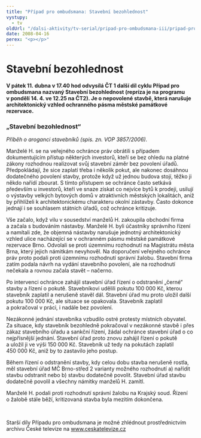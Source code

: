 ```yaml
---
title: "Případ pro ombudsmana: Stavební bezohlednost"
vystupy:
  - tv
oldUrl: "/dalsi-aktivity/tv-serial/pripad-pro-ombudsmana-iii/pripad-pro-ombudsmana-stavebni-bezohlednost/"
date: 2008-04-16
perex: "<p></p>"
---
```


<!-- imported from the old website -->

<h1 class="Nadpis1">Stavební bezohlednost</h1><p class="Normln-web"><span style="FONT-WEIGHT: bold">V pátek 11. dubna v 17.40 hod odvysílá ČT 1 další díl cyklu Případ pro ombudsmana nazvaný Stavební bezohlednost </span><span style="FONT-WEIGHT: bold">(repríza </span><span style="FONT-WEIGHT: bold">je na programu </span><span style="FONT-WEIGHT: bold">v pondělí </span><span style="FONT-WEIGHT: bold">14</span><span style="FONT-WEIGHT: bold">. </span><span style="FONT-WEIGHT: bold">4</span><span style="FONT-WEIGHT: bold">. ve 12.25 na ČT2)</span><span style="FONT-WEIGHT: bold">. J</span><span style="FONT-WEIGHT: bold">e o </span><span style="FONT-WEIGHT: bold">nepovolené stavbě, která narušuje architektonický vzhled ochranného pásma městské památkové rezervace. </span></p><h3 class="Nadpis2">„Stavební bezohlednost“</h3><p class="Normln-web"><span style="FONT-STYLE: italic">Příběh</span><span style="FONT-STYLE: italic"> o </span><span style="FONT-STYLE: italic">aroganci stavebníků</span><span style="FONT-STYLE: italic"> (spis. zn. VOP </span><span style="FONT-STYLE: italic">3857</span><span style="FONT-STYLE: italic">/200</span><span style="FONT-STYLE: italic">6</span><span style="FONT-STYLE: italic">). </span></p><p class="Normln-web">Manželé H. se na veřejného ochránce práv obrátili s případem dokumentujícím přístup některých investorů, kteří se bez ohledu na platné zákony rozhodnou realizovat svůj stavební záměr bez povolení úřadů. Předpokládají, že sice zaplatí třeba i několik pokut, ale nakonec dosáhnou dodatečného povolení stavby, protože když už jednou budova stojí, těžko ji někdo nařídí zbourat. S tímto přístupem se ochránce často setkává především u investorů, kteří ve snaze získat co nejvíce bytů k prodeji, usilují o výstavby velkých bytových domů v atraktivních městských lokalitách, aniž by přihlíželi k architektonickému charakteru okolní zástavby. Často dokonce jednají i se souhlasem státních úřadů, což ochránce kritizuje.</p><p class="Normln-web">Vše začalo, když vilu v sousedství manželů H. zakoupila obchodní firma a začala s budováním nástavby. Manželé H. byli účastníky správního řízení a namítali zde, že objemná nástavby narušuje jednotný architektonický vzhled ulice nacházející se v ochranném pásmu městské památkové rezervace Brno. Odvolali se proti územnímu rozhodnutí na Magistrátu města Brna, který jejich námitkám nevyhověl. Na doporučení veřejného ochránce práv proto podali proti územnímu rozhodnutí správní žalobu. Stavební firma zatím podala návrh na vydání stavebního povolení, ale na rozhodnutí nečekala a rovnou začala stavět – načerno.</p><p class="Normln-web">Po intervenci ochránce zahájil stavební úřad řízení o odstranění „černé“ stavby a řízení o pokutě. Stavebníkovi udělili pokutu 100 000 Kč, kterou stavebník zaplatil a nerušeně stavěl dál. Stavební úřad mu proto uložil další pokutu 100 000 Kč, ale situace se opakovala. Stavebník zaplatil a pokračoval v práci, i nadále bez povolení.</p><p class="Normln-web">Nezákonné jednání stavebníka vzbudilo ostré protesty místních obyvatel. Za situace, kdy stavebník bezohledně pokračoval v nezákonné stavbě i přes zákaz stavebního úřadu a sankční řízení, žádal ochránce stavební úřad o co nejpřísnější jednání. Stavební úřad proto znovu zahájil řízení o pokutě a uložil ji ve výši 150 000 Kč. Stavebník už tedy na pokutách zaplatil 450 000 Kč, aniž by to zastavilo jeho postup.</p><p class="Normln-web">Během řízení o odstranění stavby, kdy celou dobu stavba nerušeně rostla, měl stavební úřad MČ Brno-střed 2 varianty možného rozhodnutí a) nařídit stavbu odstranit nebo b) stavbu dodatečně povolit. Stavební úřad stavbu dodatečně povolil a všechny námitky manželů H. zamítl.</p><p class="Normln-web">Manželé H. podali proti rozhodnutí správní žalobu na Krajský soud. Řízení o žalobě stále běží, kritizovaná stavba byla mezitím dokončena.</p><p class="Normln-web"> </p><p class="Normln">Starší díly Případu pro ombudsmana je možné zhlédnout prostřednictvím archivu České televize na <a href="../../TISKOVÉ%20ZPRÁVY%202008/www.ceskatelevize.cz">www.ceskatelevize.cz</a></p>
